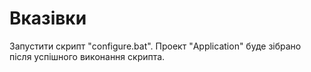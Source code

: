 # Вказівки
Запустити скрипт "configure.bat". Проект "Application" буде зібрано після успішного виконання скрипта.